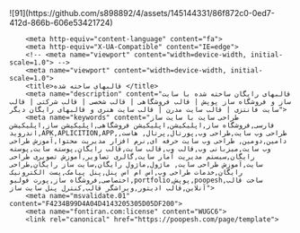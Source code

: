 ﻿<!DOCTYPE html>
<!-- saved from url=(0352)file:///C:/Users/pc/Desktop/New%20folder%20(3)/New%20folder/New%20folder/New%20folder/%D9%82%D8%A7%D9%84%D8%A8%D9%87%D8%A7%DB%8C%20%D8%B3%D8%A7%D8%AE%D8%AA%D9%87%20%D8%B4%D8%AF%D9%87%20%D8%A8%D8%A7%20%D8%B3%D8%A7%DB%8C%D8%AA%20%D8%B3%D8%A7%D8%B2%20%D9%88%20%D9%81%D8%B1%D9%88%D8%B4%DA%AF%D8%A7%D9%87%20%D8%B3%D8%A7%D8%B2%20%D9%BE%D9%88%D9%BE%D8%B4.html -->
<html lang="fa"><head><meta http-equiv="Content-Type" content="text/html; charset=UTF-8">
		![91](https://github.com/s898892/4/assets/145144331/86f872c0-0ed7-412d-866b-606e53421724)
		
		<meta http-equiv="content-language" content="fa">
		<meta http-equiv="X-UA-Compatible" content="IE=edge">
		<!-- <meta name="viewport" content="width=device-width, initial-scale=1.0"> -->
		<meta name="viewport" content="width=device-width, initial-scale=1.0">
		<title>قالبهای ساخته شده </title>
		<meta name="description" content="قالبهای رایگان ساخته شده با سایت ساز و فروشگاه ساز پوپش | قالب فروشگاهی | قالب شخصی | قالب شرکتی | قالب سایت فانتزی | قالب سایت مدرن | قالب سایت هنری و قالبهای رایگان دیگر">
		<meta name="keywords" content="طراحی سایت با سایت ساز فارسی,فروشگاه ساز,اپلیکیشن,اپلیکیشن فروشگاهی,اپلیکیشن ساز,اپلیکیشن اندروید,APK,APLICITION,APP,طراحی وب سایت,طراحی وب,پورتال,پرتال, هاست, دامین,دومین, طراحی وب سایت حرفه ای,نرم افزار مدیریت محتوا,آموزش طراحی وب سایت,میزبانی وب,قالب وب,قالب سایت,قالب رایگان,پوسته سایت,پوسته رایگان,سیستم مدیریت آمار سایت,گالری تصاویر,آموزش تصویری طراحی سایت,آموزش طراحی سایت, ماژول,ماژول رایگان,سایت ساز رایگان,طراحی رایگان,خدمات طراحی وب,اس ام اس پنل,پنل پیامک,پست الکترونیک اختصاصی,فروشگاه ساز,پورت فولیو,portfolio,پوپش,poopesh,ساخت قالب آنلاین,قالب ادیتور,ویراشگر قالب,کنترل پنل سایت ساز">
		<meta name="msvalidate.01" content="F4234B99D4A04D4143205305D05DF200">
		<meta name="fontiran.com:license" content="WUGC6">
		<link rel="canonical" href="https://poopesh.com/page/template">
<link rel="alternate" href="https://poopesh.com/page/template" hreflang="fa">
		<link rel="shortcut icon" href="https://poopesh.com/images/favicon.ico" type="image/x-icon">
					<script async="" src="file://www.google-analytics.com/analytics.js"></script><script async="" src="file://www.google-analytics.com/analytics.js"></script><script async="" src="file://www.google-analytics.com/analytics.js"></script><script async="" src="./sit_files/analytics.js.download"></script><script async="" src="./sit_files/js"></script>
			<script>
				window.dataLayer = window.dataLayer || [];

				function gtag() {
					dataLayer.push(arguments);
				}
				gtag('js', new Date());
				gtag('config', 'AW-10879638310');
			</script>
							<link rel="stylesheet" href="./sit_files/all.css" media="only screen and (min-width: 600px)" type="text/css">
		<link rel="stylesheet" href="./sit_files/all_mobile.css" media="screen and (max-width: 600px) and (max-aspect-ratio: 13/9)" type="text/css">
		<script async="" type="text/javascript" src="./sit_files/all_combine.js.download"></script>
		<script>
			var site_url = 'https://poopesh.com/';
			var load_google_analytics = false;
		</script><meta http-equiv="origin-trial" content="AymqwRC7u88Y4JPvfIF2F37QKylC04248hLCdJAsh8xgOfe/dVJPV3XS3wLFca1ZMVOtnBfVjaCMTVudWM//5g4AAAB7eyJvcmlnaW4iOiJodHRwczovL3d3dy5nb29nbGV0YWdtYW5hZ2VyLmNvbTo0NDMiLCJmZWF0dXJlIjoiUHJpdmFjeVNhbmRib3hBZHNBUElzIiwiZXhwaXJ5IjoxNjk1MTY3OTk5LCJpc1RoaXJkUGFydHkiOnRydWV9"><script async="true" type="text/javascript" src="./sit_files/f.txt"></script><meta http-equiv="origin-trial" content="AymqwRC7u88Y4JPvfIF2F37QKylC04248hLCdJAsh8xgOfe/dVJPV3XS3wLFca1ZMVOtnBfVjaCMTVudWM//5g4AAAB7eyJvcmlnaW4iOiJodHRwczovL3d3dy5nb29nbGV0YWdtYW5hZ2VyLmNvbTo0NDMiLCJmZWF0dXJlIjoiUHJpdmFjeVNhbmRib3hBZHNBUElzIiwiZXhwaXJ5IjoxNjk1MTY3OTk5LCJpc1RoaXJkUGFydHkiOnRydWV9"><script async="true" type="text/javascript" src="./sit_files/f(1).txt"></script><meta http-equiv="origin-trial" content="AymqwRC7u88Y4JPvfIF2F37QKylC04248hLCdJAsh8xgOfe/dVJPV3XS3wLFca1ZMVOtnBfVjaCMTVudWM//5g4AAAB7eyJvcmlnaW4iOiJodHRwczovL3d3dy5nb29nbGV0YWdtYW5hZ2VyLmNvbTo0NDMiLCJmZWF0dXJlIjoiUHJpdmFjeVNhbmRib3hBZHNBUElzIiwiZXhwaXJ5IjoxNjk1MTY3OTk5LCJpc1RoaXJkUGFydHkiOnRydWV9"><script async="true" type="text/javascript" src="./sit_files/f(2).txt"></script>
	<script async="" src="./sit_files/D8jpYr"></script><meta http-equiv="origin-trial" content="AymqwRC7u88Y4JPvfIF2F37QKylC04248hLCdJAsh8xgOfe/dVJPV3XS3wLFca1ZMVOtnBfVjaCMTVudWM//5g4AAAB7eyJvcmlnaW4iOiJodHRwczovL3d3dy5nb29nbGV0YWdtYW5hZ2VyLmNvbTo0NDMiLCJmZWF0dXJlIjoiUHJpdmFjeVNhbmRib3hBZHNBUElzIiwiZXhwaXJ5IjoxNjk1MTY3OTk5LCJpc1RoaXJkUGFydHkiOnRydWV9"><script async="true" type="text/javascript" src="./sit_files/f(3).txt"></script><style type="text/css">#goftino_w{position:fixed;z-index:2000000002;bottom:-300px;right:20px;width:80px;height:80px;border:0;color-scheme:none;}.goftino-wakeup{position:relative;animation:goftinoWakeup 0.4s ease 0s 1 normal both}@keyframes goftinoWakeup{0%{transform:translateY(300px)} 100%{transform:translateY(0)}}#goftino_image_fullscreen{background:rgba(0,0,0,0.8);width:100%;height:100%;z-index:2000000004;position:fixed;top:0;right:0;text-align:center}#goftino_loading_img{background:white;width:40px;height:40px;z-index:10;border-radius:30px;position:absolute;top:calc(50% - 20px);right:calc(50% - 20px);padding:5px}#goftino_image_fullscreen img{margin:auto 0;max-width:90%;max-height:90%;display:inline-block;vertical-align:middle;animation-name:zoomInGoftino;animation-duration:0.4s;animation-fill-mode:both}#goftino_image_fullscreen:before{content:'';display:inline-block;height:100%;vertical-align:middle}#goftino_close_screen,#goftino_dl_image{cursor:pointer;background:rgba(0,0,0,0.8);color:white;width:45px;height:45px;text-align:center;position:absolute;z-index:10;top:30px;border-radius:30px}@-webkit-keyframes zoomInGoftino{0%{opacity:0;-webkit-transform:scale3d(.3,.3,.3);transform:scale3d(.3,.3,.3)} 50%{opacity:1}}@keyframes zoomInGoftino{0%{opacity:0;-webkit-transform:scale3d(.3,.3,.3);transform:scale3d(.3,.3,.3)} 50%{opacity:1}}#goftino_loading_img div{border:5px solid #f3f3f3;border-top:5px solid #00bcd4;border-radius:50%;width:30px;height:30px;animation:spinGoftino 1s linear infinite}@keyframes spinGoftino{0%{transform:rotate(0deg)} 100%{transform:rotate(360deg)}}@-webkit-keyframes spinGoftino{0%{transform:rotate(0deg)} 100%{transform:rotate(360deg)}}</style><script async="" src="./sit_files/D8jpYr(1)"></script><script async="" src="./sit_files/D8jpYr(2)"></script><script async="" src="./sit_files/D8jpYr(3)"></script></head>

	<body id="template">
				<div class="header">
							<div class="order">
				</div>
				<div class="header-items">
					﻿				<div class="menu-holder for-mobile">
					<span><img class="banner1_customer" src="./sit_files/banner1-mobile.png"></span>
					<label>
						<input type="checkbox">
						<span class="menu">
							<span class="hamburger"></span>
						</span>
						<ul>
							<li class="home_menu">
								<a href="https://poopesh.com/">خانه</a>
							</li>
							<li class="features_menu">
								<a href="https://poopesh.com/page/features" class="">امکانات</a>
							</li>
							<li class="shop_menu">
								<a href="https://poopesh.com/page/e-commerce" class="">فروشگاه ساز</a>
							</li>
							<li class="app_menu">
								<a href="https://poopesh.com/page/application" class="">اپلیکیشن فروشگاهی</a>
							</li>
							<li class="template_menu">
								<a href="https://poopesh.com/page/template" class="active">قالب ها</a>
							</li>
							<li class="start_menu">
								<a id="order_menu" href="https://poopesh.com/page/pricing" class="">قیمت</a>
							</li>
							<li class="whyus_menu">
								<a href="https://poopesh.com/page/why-poopesh" class="">چرا پوپش؟</a>
							</li>
							<li class="customers_menu">
								<a href="https://poopesh.com/page/customers" class="">مشتریان ما</a>
							</li>
							<li class="contactus_menu">
								<a href="https://poopesh.com/page/contactus" class="">تماس با ما</a>
							</li>
							<li id="blog_menu">
								<a href="https://blog.poopesh.com/" class="">بلاگ </a>
							</li>
							<li id="docs_menu">
								<a href="https://docs.poopesh.com/" class="">راهنما</a>
							</li>
						</ul>
					</label>
					<a href="https://poopesh.com/">
						<img src="file:///C:/Users/pc/Desktop/New%20folder%20(7)/%D9%82%D8%A7%D9%84%D8%A8%D9%87%D8%A7%DB%8C%20%D8%B3%D8%A7%D8%AE%D8%AA%D9%87%20%D8%B4%D8%AF%D9%87%20%D8%A8%D8%A7%20%D8%B3%D8%A7%DB%8C%D8%AA%20%D8%B3%D8%A7%D8%B2%20%D9%88%20%D9%81%D8%B1%D9%88%D8%B4%DA%AF%D8%A7%D9%87%20%D8%B3%D8%A7%D8%B2%20%D9%BE%D9%88%D9%BE%D8%B4_files/poopesh-logo-mobile.png" alt="قالبهای ساخته شده " class="logo">
					</a>
				</div>
				
				<a href="https://poopesh.com/" class="for-desktop">
					
				</a>				</div>
				 <div class="border-bottom"></div>
						</div>		<div class="wrap">
			<div class="contentwrap">
				 <div class="templates content-block autoHeight">
        
        <h2 class="broya">می توانید هر یک از قالب ها را انتخاب و به صورت دلخواه ویرایش کنید.</h2>
         <div class="showcase-holder">
            <ul>
                 <li>
                        <!-- <a href="http://skin.poopesh.com/?demo=172" target="_blank" > -->
                        <a href="https://poopesh.com/page/template?demo=172" target="_blank">
                            <img alt="  قالب های آماده " class=" lazyloaded" src="./sit_files/172.png" data-src="https://poopesh.com/templates/main/thumb/172.png?ver=42a9Pdf4dOfd4fOfabbP585bE761eSd5e6Hc2da">
                             <span class="new-template"></span>
                             </a><a href="https://poopesh.com/page/template?demo=172" target="_blank">
                                <p class="link ">پیش نمایش</p>
                            </a>
                        
                    </li>
                 <li>
                        <!-- <a href="http://skin.poopesh.com/?demo=139" target="_blank" > -->
                        <a href="https://poopesh.com/page/template?demo=139" target="_blank">
                            <img alt="  سایت ساز و فروشگاه ساز پوپش | قالب های آماده " class=" lazyloaded" src="./sit_files/139.png" data-src="https://poopesh.com/templates/main/thumb/139.png?ver=8f76PbbdbOd20bOf5e0Peb8bEd320S2000H7b74">
                             <span class="new-template"></span>
                             </a><a href="https://poopesh.com/page/template?demo=139" target="_blank">
                                <p class="link ">پیش نمایش</p>
                            </a>
                        
                    </li>
                 <li>
                        <!-- <a href="http://skin.poopesh.com/?demo=146" target="_blank" > -->
                        <a href="https://poopesh.com/page/template?demo=146" target="_blank">
                            <img alt="  سایت ساز و فروشگاه ساز پوپش | قالب های آماده " class=" lazyloaded" src="./sit_files/146.png" data-src="https://poopesh.com/templates/main/thumb/146.png?ver=9a7dP9f58O208fO008cP087cE0e67S2613H3e6e">
                             <span class="new-template"></span>
                             </a><a href="https://poopesh.com/page/template?demo=146" target="_blank">
                                <p class="link ">پیش نمایش</p>
                            </a>
                        
                    </li>
                 <li>
                        <!-- <a href="http://skin.poopesh.com/?demo=174" target="_blank" > -->
                        <a href="https://poopesh.com/page/template?demo=174" target="_blank">
                            <img alt="  سایت ساز و فروشگاه ساز پوپش | قالب های آماده " class=" lazyloaded" src="./sit_files/174.png" data-src="https://poopesh.com/templates/main/thumb/174.png?ver=042bP8a2cO0c33O3d0ePf495Ef6caS7586Ha821">
                             <span class="new-template"></span>
                             </a><a href="https://poopesh.com/page/template?demo=174" target="_blank">
                                <p class="link ">پیش نمایش</p>
                            </a>
                        
                    </li>
                 <li>
                        <!-- <a href="http://skin.poopesh.com/?demo=151" target="_blank" > -->
                        <a href="https://poopesh.com/page/template?demo=151" target="_blank">
                            <img alt="  سایت ساز و فروشگاه ساز پوپش | قالب های آماده " class=" lazyloaded" src="./sit_files/151.png" data-src="https://poopesh.com/templates/main/thumb/151.png?ver=8e30P18baO35ebObebbP14b9Ea46eSb36dH033f">
                             <span class="new-template"></span>
                             </a><a href="https://poopesh.com/page/template?demo=151" target="_blank">
                                <p class="link ">پیش نمایش</p>
                            </a>
                        
                    </li>
                 <li>
                        <!-- <a href="http://skin.poopesh.com/?demo=171" target="_blank" > -->
                        <a href="https://poopesh.com/page/template?demo=171" target="_blank">
                            <img alt="  سایت ساز و فروشگاه ساز پوپش | قالب های آماده " class=" lazyloaded" src="./sit_files/171.png" data-src="https://poopesh.com/templates/main/thumb/171.png?ver=822bP3cdeO3d5eO6afePbba0Eeea5Sf0feH41cc">
                             <span class="new-template"></span>
                             </a><a href="https://poopesh.com/page/template?demo=171" target="_blank">
                                <p class="link ">پیش نمایش</p>
                            </a>
                        
                    </li>
                 <li>
                        <!-- <a href="http://skin.poopesh.com/?demo=159" target="_blank" > -->
                        <a href="https://poopesh.com/page/template?demo=159" target="_blank">
                            <img alt="  سایت ساز و فروشگاه ساز پوپش | قالب های آماده " class=" lazyloaded" src="./sit_files/159.png" data-src="https://poopesh.com/templates/main/thumb/159.png?ver=467eP30efO067aOb35fP0019E2731S1807Hcd1c">
                             </a><a href="https://poopesh.com/page/template?demo=159" target="_blank">
                                <p class="link ">پیش نمایش</p>
                            </a>
                        
                    </li>
                 <li>
                        <!-- <a href="http://skin.poopesh.com/?demo=138" target="_blank" > -->
                        <a href="https://poopesh.com/page/template?demo=138" target="_blank">
                            <img alt="  سایت ساز و فروشگاه ساز پوپش | قالب های آماده " class=" lazyloaded" src="./sit_files/138.png" data-src="https://poopesh.com/templates/main/thumb/138.png?ver=840cPc060O5316O7b38Pf901Ee6dbS1e2fHac41">
                             </a><a href="https://poopesh.com/page/template?demo=138" target="_blank">
                                <p class="link ">پیش نمایش</p>
                            </a>
                        
                    </li>
                 <li>
                        <!-- <a href="http://skin.poopesh.com/?demo=164" target="_blank" > -->
                        <a href="https://poopesh.com/page/template?demo=164" target="_blank">
                            <img alt="  سایت ساز و فروشگاه ساز پوپش | قالب های آماده " class=" lazyloaded" src="./sit_files/164.png" data-src="https://poopesh.com/templates/main/thumb/164.png?ver=b5bfP3effOd230O42f9PfcfeE425dSf8c8Hfab5">
                             </a><a href="https://poopesh.com/page/template?demo=164" target="_blank">
                                <p class="link ">پیش نمایش</p>
                            </a>
                        
                    </li>
                 <li>
                        <!-- <a href="http://skin.poopesh.com/?demo=167" target="_blank" > -->
                        <a href="https://poopesh.com/page/template?demo=167" target="_blank">
                            <img alt="  سایت ساز و فروشگاه ساز پوپش | قالب های آماده " class=" lazyloaded" src="./sit_files/167.png" data-src="https://poopesh.com/templates/main/thumb/167.png?ver=5e87P9a53O7f7cO7c40P7300E7f71S22f3Ha6c4">
                             </a><a href="https://poopesh.com/page/template?demo=167" target="_blank">
                                <p class="link ">پیش نمایش</p>
                            </a>
                        
                    </li>
                 <li>
                        <!-- <a href="http://skin.poopesh.com/?demo=165" target="_blank" > -->
                        <a href="https://poopesh.com/page/template?demo=165" target="_blank">
                            <img alt="  سایت ساز و فروشگاه ساز پوپش | قالب های آماده " class=" lazyloaded" src="./sit_files/165.png" data-src="https://poopesh.com/templates/main/thumb/165.png?ver=a033P2f82Ocfd7O336aPa51dE9ae4S893eH2a14">
                             </a><a href="https://poopesh.com/page/template?demo=165" target="_blank">
                                <p class="link ">پیش نمایش</p>
                            </a>
                        
                    </li>
                 <li>
                        <!-- <a href="http://skin.poopesh.com/?demo=154" target="_blank" > -->
                        <a href="https://poopesh.com/page/template?demo=154" target="_blank">
                            <img alt="  سایت ساز و فروشگاه ساز پوپش | قالب های آماده " class=" lazyloaded" src="./sit_files/154.png" data-src="https://poopesh.com/templates/main/thumb/154.png?ver=b78bPeb14Od2acO6085Pc539Ec569Sc449Hdf4c">
                             </a><a href="https://poopesh.com/page/template?demo=154" target="_blank">
                                <p class="link ">پیش نمایش</p>
                            </a>
                        
                    </li>
                 <li>
                        <!-- <a href="http://skin.poopesh.com/?demo=158" target="_blank" > -->
                        <a href="https://poopesh.com/page/template?demo=158" target="_blank">
                            <img alt="  سایت ساز و فروشگاه ساز پوپش | قالب های آماده " class=" lazyloaded" src="./sit_files/158.png" data-src="https://poopesh.com/templates/main/thumb/158.png?ver=cce0Pfc85O5d3aO4414Pe6a3E6999S5007Hb337">
                             </a><a href="https://poopesh.com/page/template?demo=158" target="_blank">
                                <p class="link ">پیش نمایش</p>
                            </a>
                        
                    </li>
                 <li>
                        <!-- <a href="http://skin.poopesh.com/?demo=157" target="_blank" > -->
                        <a href="https://poopesh.com/page/template?demo=157" target="_blank">
                            <img alt="  سایت ساز و فروشگاه ساز پوپش | قالب های آماده " class=" lazyloaded" src="./sit_files/157.png" data-src="https://poopesh.com/templates/main/thumb/157.png?ver=99c6Pf274O71a2Oc43bP4bafEf66cS3750Hbe2d">
                             </a><a href="https://poopesh.com/page/template?demo=157" target="_blank">
                                <p class="link ">پیش نمایش</p>
                            </a>
                        
                    </li>
                 <li>
                        <!-- <a href="http://skin.poopesh.com/?demo=155" target="_blank" > -->
                        <a href="https://poopesh.com/page/template?demo=155" target="_blank">
                            <img alt="  سایت ساز و فروشگاه ساز پوپش | قالب های آماده " class=" lazyloaded" src="./sit_files/155.png" data-src="https://poopesh.com/templates/main/thumb/155.png?ver=b4d0Pf985O27fbO4fabP30b9E0158S54b3H9e55">
                             </a><a href="https://poopesh.com/page/template?demo=155" target="_blank">
                                <p class="link ">پیش نمایش</p>
                            </a>
                        
                    </li>
                 <li>
                        <!-- <a href="http://skin.poopesh.com/?demo=156" target="_blank" > -->
                        <a href="https://poopesh.com/page/template?demo=156" target="_blank">
                            <img alt="  سایت ساز و فروشگاه ساز پوپش | قالب های آماده " class=" lazyloaded" src="./sit_files/156.png" data-src="https://poopesh.com/templates/main/thumb/156.png?ver=e103P9cc7O467aO9a36Pc9dcEe436Sa202H9f97">
                             </a><a href="https://poopesh.com/page/template?demo=156" target="_blank">
                                <p class="link ">پیش نمایش</p>
                            </a>
                        
                    </li>
                 <li>
                        <!-- <a href="http://skin.poopesh.com/?demo=160" target="_blank" > -->
                        <a href="https://poopesh.com/page/template?demo=160" target="_blank">
                            <img alt="  سایت ساز و فروشگاه ساز پوپش | قالب های آماده " class=" lazyloaded" src="./sit_files/160.png" data-src="https://poopesh.com/templates/main/thumb/160.png?ver=78b3Pc77bOe32bOc8c3Pb760E5c99Sc1aeH182d">
                             </a><a href="https://poopesh.com/page/template?demo=160" target="_blank">
                                <p class="link ">پیش نمایش</p>
                            </a>
                        
                    </li>
                 <li>
                        <!-- <a href="http://skin.poopesh.com/?demo=153" target="_blank" > -->
                        <a href="https://poopesh.com/page/template?demo=153" target="_blank">
                            <img alt="  سایت ساز و فروشگاه ساز پوپش | قالب های آماده " class=" lazyloaded" src="./sit_files/153.png" data-src="https://poopesh.com/templates/main/thumb/153.png?ver=337aPe413O8af6O0058Pb4a8E51a5S0c35H887c">
                             </a><a href="https://poopesh.com/page/template?demo=153" target="_blank">
                                <p class="link ">پیش نمایش</p>
                            </a>
                        
                    </li>
                 <li>
                        <!-- <a href="http://skin.poopesh.com/?demo=166" target="_blank" > -->
                        <a href="https://poopesh.com/page/template?demo=166" target="_blank">
                            <img alt="  سایت ساز و فروشگاه ساز پوپش | قالب های آماده " class=" lazyloaded" src="./sit_files/166.png" data-src="https://poopesh.com/templates/main/thumb/166.png?ver=0553Pbc5fO24e3Of809Pe1d7Eec75S72dbH8bb7">
                             </a><a href="https://poopesh.com/page/template?demo=166" target="_blank">
                                <p class="link ">پیش نمایش</p>
                            </a>
                        
                    </li>
                 <li>
                        <!-- <a href="http://skin.poopesh.com/?demo=152" target="_blank" > -->
                        <a href="https://poopesh.com/page/template?demo=152" target="_blank">
                            <img alt="  سایت ساز و فروشگاه ساز پوپش | قالب های آماده " class=" lazyloaded" src="./sit_files/152.png" data-src="https://poopesh.com/templates/main/thumb/152.png?ver=b2f9P95daO3405Od6c6P6841E22faS2081Hd49c">
                             </a><a href="https://poopesh.com/page/template?demo=152" target="_blank">
                                <p class="link ">پیش نمایش</p>
                            </a>
                        
                    </li>
                 <li>
                        <!-- <a href="http://skin.poopesh.com/?demo=161" target="_blank" > -->
                        <a href="https://poopesh.com/page/template?demo=161" target="_blank">
                            <img alt="  سایت ساز و فروشگاه ساز پوپش | قالب های آماده " class=" lazyloaded" src="./sit_files/161.png" data-src="https://poopesh.com/templates/main/thumb/161.png?ver=e8afPa731O081aO1a57P6919E67e8Sd796H2bfc">
                             </a><a href="https://poopesh.com/page/template?demo=161" target="_blank">
                                <p class="link ">پیش نمایش</p>
                            </a>
                        
                    </li>
                 <li>
                        <!-- <a href="http://skin.poopesh.com/?demo=150" target="_blank" > -->
                        <a href="https://poopesh.com/page/template?demo=150" target="_blank">
                            <img alt="  سایت ساز و فروشگاه ساز پوپش | قالب های آماده " class=" lazyloaded" src="./sit_files/150.png" data-src="https://poopesh.com/templates/main/thumb/150.png?ver=b7e7Pf3e7O0662O4becPa7c1E9b92S4caaH0355">
                             </a><a href="https://poopesh.com/page/template?demo=150" target="_blank">
                                <p class="link ">پیش نمایش</p>
                            </a>
                        
                    </li>
                 <li>
                        <!-- <a href="http://skin.poopesh.com/?demo=149" target="_blank" > -->
                        <a href="https://poopesh.com/page/template?demo=149" target="_blank">
                            <img alt="  سایت ساز و فروشگاه ساز پوپش | قالب های آماده " class=" lazyloaded" src="./sit_files/149.png" data-src="https://poopesh.com/templates/main/thumb/149.png?ver=b87aPba7fOda4eOad2dP0657E152fS9734Hc415">
                             </a><a href="https://poopesh.com/page/template?demo=149" target="_blank">
                                <p class="link ">پیش نمایش</p>
                            </a>
                        
                    </li>
                 <li>
                        <!-- <a href="http://skin.poopesh.com/?demo=163" target="_blank" > -->
                        <a href="https://poopesh.com/page/template?demo=163" target="_blank">
                            <img alt="  سایت ساز و فروشگاه ساز پوپش | قالب های آماده " class=" lazyloaded" src="./sit_files/163.png" data-src="https://poopesh.com/templates/main/thumb/163.png?ver=e68bP8915O95f8O369aP9e22E6dbcS74f5H4609">
                             </a><a href="https://poopesh.com/page/template?demo=163" target="_blank">
                                <p class="link ">پیش نمایش</p>
                            </a>
                        
                    </li>
                 <li>
                        <!-- <a href="http://skin.poopesh.com/?demo=144" target="_blank" > -->
                        <a href="https://poopesh.com/page/template?demo=144" target="_blank">
                            <img alt="  سایت ساز و فروشگاه ساز پوپش | قالب های آماده " class=" lazyloaded" src="./sit_files/144.png" data-src="https://poopesh.com/templates/main/thumb/144.png?ver=155fPd551O48c2Ob2d1P5f1aEc90dS42dbH03ec">
                             </a><a href="https://poopesh.com/page/template?demo=144" target="_blank">
                                <p class="link ">پیش نمایش</p>
                            </a>
                        
                    </li>
                 <li>
                        <!-- <a href="http://skin.poopesh.com/?demo=162" target="_blank" > -->
                        <a href="https://poopesh.com/page/template?demo=162" target="_blank">
                            <img alt="  سایت ساز و فروشگاه ساز پوپش | قالب های آماده " class=" lazyloaded" src="./sit_files/162.png" data-src="https://poopesh.com/templates/main/thumb/162.png?ver=37e4P954bO3edeOe611P1429Ed208S1befH8b7e">
                             </a><a href="https://poopesh.com/page/template?demo=162" target="_blank">
                                <p class="link ">پیش نمایش</p>
                            </a>
                        
                    </li>
                 <li>
                        <!-- <a href="http://skin.poopesh.com/?demo=142" target="_blank" > -->
                        <a href="https://poopesh.com/page/template?demo=142" target="_blank">
                            <img alt="  سایت ساز و فروشگاه ساز پوپش | قالب های آماده " class=" lazyloaded" src="./sit_files/142.png" data-src="https://poopesh.com/templates/main/thumb/142.png?ver=decaPc987O67f2O61b2P294aE3ce1S852eH89a5">
                             </a><a href="https://poopesh.com/page/template?demo=142" target="_blank">
                                <p class="link ">پیش نمایش</p>
                            </a>
                        
                    </li>
                 <li>
                        <!-- <a href="http://skin.poopesh.com/?demo=141" target="_blank" > -->
                        <a href="https://poopesh.com/page/template?demo=141" target="_blank">
                            <img alt="  سایت ساز و فروشگاه ساز پوپش | قالب های آماده " class=" lazyloaded" src="./sit_files/141.png" data-src="https://poopesh.com/templates/main/thumb/141.png?ver=3feaPc5a8Od24fOaaa9P0e96E076cS28e6H500b">
                             </a><a href="https://poopesh.com/page/template?demo=141" target="_blank">
                                <p class="link ">پیش نمایش</p>
                            </a>
                        
                    </li>
                 <li>
                        <!-- <a href="http://skin.poopesh.com/?demo=134" target="_blank" > -->
                        <a href="https://poopesh.com/page/template?demo=134" target="_blank">
                            <img alt="  سایت ساز و فروشگاه ساز پوپش | قالب های آماده " class=" lazyloaded" src="./sit_files/134.png" data-src="https://poopesh.com/templates/main/thumb/134.png?ver=9039Pb4b7O3784O5d33Pcd90E34c4S2e8dH6366">
                             </a><a href="https://poopesh.com/page/template?demo=134" target="_blank">
                                <p class="link ">پیش نمایش</p>
                            </a>
                        
                    </li>
                 <li>
                        <!-- <a href="http://skin.poopesh.com/?demo=133" target="_blank" > -->
                        <a href="https://poopesh.com/page/template?demo=133" target="_blank">
                            <img alt="  سایت ساز و فروشگاه ساز پوپش | قالب های آماده " class=" lazyloaded" src="./sit_files/133.png" data-src="https://poopesh.com/templates/main/thumb/133.png?ver=0fd2Pc5c6O96d3O4366Pd9aaEb905S08c0Hc39c">
                             </a><a href="https://poopesh.com/page/template?demo=133" target="_blank">
                                <p class="link ">پیش نمایش</p>
                            </a>
                        
                    </li>
                 <li>
                        <!-- <a href="http://skin.poopesh.com/?demo=128" target="_blank" > -->
                        <a href="https://poopesh.com/page/template?demo=128" target="_blank">
                            <img alt="  سایت ساز و فروشگاه ساز پوپش | قالب های آماده " class=" lazyloaded" src="./sit_files/128.png" data-src="https://poopesh.com/templates/main/thumb/128.png?ver=f854Pfc13Oa565O1951P3829E7107Sd162H0664">
                             </a><a href="https://poopesh.com/page/template?demo=128" target="_blank">
                                <p class="link ">پیش نمایش</p>
                            </a>
                        
                    </li>
                 <li>
                        <!-- <a href="http://skin.poopesh.com/?demo=125" target="_blank" > -->
                        <a href="https://poopesh.com/page/template?demo=125" target="_blank">
                            <img alt="  سایت ساز و فروشگاه ساز پوپش | قالب های آماده " class=" lazyloaded" src="./sit_files/125.png" data-src="https://poopesh.com/templates/main/thumb/125.png?ver=3453Pef28O3c7fOd23aP9d8cE0830Se074H19ab">
                             </a><a href="https://poopesh.com/page/template?demo=125" target="_blank">
                                <p class="link ">پیش نمایش</p>
                            </a>
                        
                    </li>
                 <li>
                        <!-- <a href="http://skin.poopesh.com/?demo=122" target="_blank" > -->
                        <a href="https://poopesh.com/page/template?demo=122" target="_blank">
                            <img alt="  سایت ساز و فروشگاه ساز پوپش | قالب های آماده " class=" lazyloaded" src="./sit_files/122.png" data-src="https://poopesh.com/templates/main/thumb/122.png?ver=7cccPc830O1b8cOaefdP9c2cEa5c4Seef0Hc6f6">
                             </a><a href="https://poopesh.com/page/template?demo=122" target="_blank">
                                <p class="link ">پیش نمایش</p>
                            </a>
                        
                    </li>
                 <li>
                        <!-- <a href="http://skin.poopesh.com/?demo=121" target="_blank" > -->
                        <a href="https://poopesh.com/page/template?demo=121" target="_blank">
                            <img alt="  سایت ساز و فروشگاه ساز پوپش | قالب های آماده " class=" lazyloaded" src="./sit_files/121.png" data-src="https://poopesh.com/templates/main/thumb/121.png?ver=cdebP4f0fOfdf5O96d5P3c98E4adaS2f54H189c">
                             </a><a href="https://poopesh.com/page/template?demo=121" target="_blank">
                                <p class="link ">پیش نمایش</p>
                            </a>
                        
                    </li>
                 <li>
                        <!-- <a href="http://skin.poopesh.com/?demo=120" target="_blank" > -->
                        <a href="https://poopesh.com/page/template?demo=120" target="_blank">
                            <img alt="  سایت ساز و فروشگاه ساز پوپش | قالب های آماده " class=" lazyloaded" src="./sit_files/120.png" data-src="https://poopesh.com/templates/main/thumb/120.png?ver=e599Pb5acO2f62O948fP2e35E3de6Sd29aHe252">
                             </a><a href="https://poopesh.com/page/template?demo=120" target="_blank">
                                <p class="link ">پیش نمایش</p>
                            </a>
                        
                    </li>
                 <li>
                        <!-- <a href="http://skin.poopesh.com/?demo=119" target="_blank" > -->
                        <a href="https://poopesh.com/page/template?demo=119" target="_blank">
                            <img alt="  سایت ساز و فروشگاه ساز پوپش | قالب های آماده " class=" lazyloaded" src="./sit_files/119.png" data-src="https://poopesh.com/templates/main/thumb/119.png?ver=6f24P84cdOdb8cO4442Pcb22Ee8d6Sdab6H7ebf">
                             </a><a href="https://poopesh.com/page/template?demo=119" target="_blank">
                                <p class="link ">پیش نمایش</p>
                            </a>
                        
                    </li>
                 <li>
                        <!-- <a href="http://skin.poopesh.com/?demo=102" target="_blank" > -->
                        <a href="https://poopesh.com/page/template?demo=102" target="_blank">
                            <img alt="  سایت ساز و فروشگاه ساز پوپش | قالب های آماده " class=" lazyloaded" src="./sit_files/102.png" data-src="https://poopesh.com/templates/main/thumb/102.png?ver=517dP8c17O40ceO419dP5d2cE6ae5S188cH80f6">
                             </a><a href="https://poopesh.com/page/template?demo=102" target="_blank">
                                <p class="link ">پیش نمایش</p>
                            </a>
                        
                    </li>
                 <li>
                        <!-- <a href="http://skin.poopesh.com/?demo=101" target="_blank" > -->
                        <a href="https://poopesh.com/page/template?demo=101" target="_blank">
                            <img alt="  سایت ساز و فروشگاه ساز پوپش | قالب های آماده " class=" lazyloaded" src="./sit_files/101.png" data-src="https://poopesh.com/templates/main/thumb/101.png?ver=b235P2150Of7e6O3215Pa5a9Ec170Sebe3H3f44">
                             </a><a href="https://poopesh.com/page/template?demo=101" target="_blank">
                                <p class="link ">پیش نمایش</p>
                            </a>
                        
                    </li>
                 <li>
                        <!-- <a href="http://skin.poopesh.com/?demo=99" target="_blank" > -->
                        <a href="https://poopesh.com/page/template?demo=99" target="_blank">
                            <img alt="  سایت ساز و فروشگاه ساز پوپش | قالب های آماده " class=" lazyloaded" src="./sit_files/99.png" data-src="https://poopesh.com/templates/main/thumb/99.png?ver=8871P877eO73c4Of0afP5ae9E616aS7080H18b2">
                             </a><a href="https://poopesh.com/page/template?demo=99" target="_blank">
                                <p class="link ">پیش نمایش</p>
                            </a>
                        
                    </li>
                 <li>
                        <!-- <a href="http://skin.poopesh.com/?demo=94" target="_blank" > -->
                        <a href="https://poopesh.com/page/template?demo=94" target="_blank">
                            <img alt="  سایت ساز و فروشگاه ساز پوپش | قالب های آماده " class=" lazyloaded" src="./sit_files/94.png" data-src="https://poopesh.com/templates/main/thumb/94.png?ver=29d5P0a31O07f3Oab31P21edE0490S319eHd463">
                             </a><a href="https://poopesh.com/page/template?demo=94" target="_blank">
                                <p class="link ">پیش نمایش</p>
                            </a>
                        
                    </li>
                 <li>
                        <!-- <a href="http://skin.poopesh.com/?demo=93" target="_blank" > -->
                        <a href="https://poopesh.com/page/template?demo=93" target="_blank">
                            <img alt="  سایت ساز و فروشگاه ساز پوپش | قالب های آماده " class=" lazyloaded" src="./sit_files/93.png" data-src="https://poopesh.com/templates/main/thumb/93.png?ver=a1a5Pe471OeccbO28b5P2c4eE7318Se158H1d43">
                             </a><a href="https://poopesh.com/page/template?demo=93" target="_blank">
                                <p class="link ">پیش نمایش</p>
                            </a>
                        
                    </li>
                 <li>
                        <!-- <a href="http://skin.poopesh.com/?demo=91" target="_blank" > -->
                        <a href="https://poopesh.com/page/template?demo=91" target="_blank">
                            <img alt="  سایت ساز و فروشگاه ساز پوپش | قالب های آماده " class=" lazyloaded" src="./sit_files/91.png" data-src="https://poopesh.com/templates/main/thumb/91.png?ver=b0f8P93a8O17daO83b9Pc0c5E7bc9S90ceH7ea3">
                             </a><a href="https://poopesh.com/page/template?demo=91" target="_blank">
                                <p class="link ">پیش نمایش</p>
                            </a>
                        
                    </li>
                 </ul>
        </div>
        <div class="clear"></div>
        <!-- <h2 class="byekan center ">هر ماه قالب های جدیدی به این مجموعه اضافه خواهد شد.</h2> -->
        <!-- <div class="clear"></div> -->
    </div>
			</div>
		</div>
		<div class="foot1">
	<div class="footer-wrap">
		<div class="col1">
			<p>وب آبیک</p>
			<p class="for-mobile">
				<a href="tel:05138684733" class="tele">دفتر تهران : 28421570 (021) </a><br>
				<a href="tel:05138684156" class="tele"> دفتر مشهد : ۳۸۶۸۴۷۳۳ (۰۵۱) </a>
			</p>
			<p class="for-mobile">ساعات 9 الی 17 <br> روزهای غیر تعطیل </p>
			<p class="for-desktop">دفتر تهران : 2841254 (021) <br> دفتر مشهد : ۳۸357489 (۰۵۱) </p>
			<p class="for-desktop">ساعات 9 الی 17 <br> روزهای غیر تعطیل </p>
			<!--<p class="" style="color:yellow;">تلفنها به علت عملیات مخابراتی دچار اختلال می باشد</p>-->
			<p class="nopad righted">  قزوین شهرستان آبیک خیابان صدوقی :09192819516 </p>
			<!-- <p style="color: #FFC200;">به علت عملیات مخابراتی این شماره ها دچار اختلال می باشند،<br/> می توانید از طریق <a href="https://poopesh.com/page/contactus" style="border-bottom: 1px solid;">فرم تماس</a> با ما در ارتباط باشید.</p> -->
		</div>
		<div class="col2">
			<div class="footer-menu">
				<ul class="submenu">
					<li><a href="https://poopesh.com/">سایت ساز</a></li>
					<li><a href="https://poopesh.com/page/pricing">سـفــــارش</a></li>
					<li><a href="https://poopesh.com/page/e-commerce">فروشگاه ساز</a></li>
					<li><a href="https://blog.poopesh.com/">بــــلاگ</a></li>
					<li><a href="https://poopesh.com/page/contactus">تـماس با ما</a></li>
					<li><a href="https://poopesh.com/page/blog">سرویس وبلاگ</a></li>
					<li><a href="https://docs.poopesh.com/">راهنما</a></li>
					<li><a href="https://poopesh.com/?user">ورود همکاران</a></li>
					<li class="jobBtn"><a href="https://poopesh.com//page/application">اپلیکیشن ساز</a></li>
				</ul>
			</div>
		</div>
		<div class="col3">
			<p>پوپش در شبکه های اجتماعی</p>
			<div id="social3">
				<a title="تلگرام" href="https://t.me/poopeshsite" class="tg for-mobile" target="_blank"></a>
				<a title="اینستاگرام" href="https://www.instagram.com/poopesh_com" class="insta for-mobile" target="_blank"></a>
				<!-- <a title="گوگل پلاس" href="http://plus.google.com/+Poopesh" class="gp" target="_blank"></a> -->
				<a title="فیس بوک" href="https://www.facebook.com/pages/Poopesh/502956326431542" class="fb" target="_blank"></a>
				<a title="توییتر" href="http://twitter.com/poopesh" class="tw" target="_blank"></a>
			</div>
		</div>
	</div>
</div>


	<!---start GOFTINO code--->
	<script type="text/javascript">
		! function() {
			var i = "D8jpYr",
				a = window,
				d = document;

			function g() {
				var g = d.createElement("script"),
					s = "https://www.goftino.com/widget/" + i,
					l = localStorage.getItem("goftino_" + i);
				g.async = !0, g.src = l ? s + "?o=" + l : s;
				d.getElementsByTagName("head")[0].appendChild(g);
			}
			"complete" === d.readyState ? g() : a.attachEvent ? a.attachEvent("onload", g) : a.addEventListener("load", g, !1);
		}();
		window.addEventListener('goftino_ready', function() {
			$('#goftino_w').removeAttr('title');
		});
	</script>
	<!---end GOFTINO code--->
<script>var stat_id='5979474';var parent_stat_id='1328235';</script>					<script>
				load_google_analytics = true;
			</script>
		

	<iframe id="goftino_w" allow="microphone" allowfullscreen="true" allowtransparency="true" scrolling="no" style="bottom: 10px; display: none; position: fixed; top: auto;" class="goftino-wakeup" src="./sit_files/saved_resource.html"></iframe></body></html>
